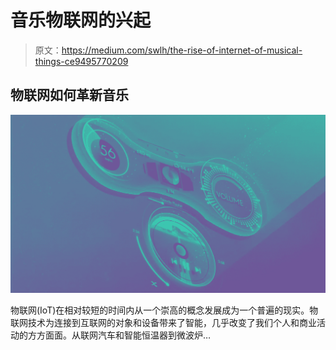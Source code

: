 # 音乐物联网的兴起

> 原文：<https://medium.com/swlh/the-rise-of-internet-of-musical-things-ce9495770209>

## **物联网如何革新音乐**

![](img/15a9c7758f888e8822a2221a2245a905.png)

物联网(IoT)在相对较短的时间内从一个崇高的概念发展成为一个普遍的现实。物联网技术为连接到互联网的对象和设备带来了智能，几乎改变了我们个人和商业活动的方方面面。从联网汽车和智能恒温器到微波炉…